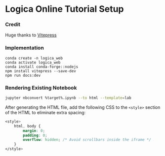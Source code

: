 # Logica Online Tutorial Setup

### Credit

Huge thanks to [Vitepress](https://vitepress.dev/)

### Implementation

```
conda create -n logica_web
conda activate logica_web
conda install conda-forge::nodejs
npm install vitepress --save-dev
npm run docs:dev
```

### Rendering Existing Notebook
```bash
jupyter nbconvert %target%.ipynb --to html --template=lab
```
After generating the HTML file, add the following CSS to the `<style>` section of the HTML to eliminate extra spacing:
```css
<style>
    html, body {
        margin: 0;
        padding: 0;
        overflow: hidden; /* Avoid scrollbars inside the iframe */
    }
</style>
```